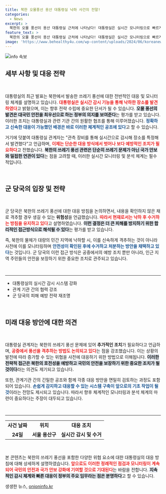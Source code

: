```yaml
---
title: 북한 오물풍선 용산 대통령실 낙하 사건의 전말!
categories:
  - News
excerpt: >
  북한의 오물 풍선이 용산 대통령실 근처에 나타났다! 대통령실은 실시간 모니터링으로 빠르게 대응하며 위험성과 오염성이 없음을 확인했다. 군 당국의 격추 방침 검토가 시급하다. 클릭해서 더 알아보세요!
feature_text: >
  북한의 오물 풍선이 용산 대통령실 근처에 나타났다! 대통령실은 실시간 모니터링으로 빠르게 대응하며 위험성과 오염성이 없음을 확인했다. 군 당국의 격추 방침 검토가 시급하다. 클릭해서 더 알아보세요!
image: 'https://www.behealthy4u.com/wp-content/uploads/2024/06/koreanews.jpg'
---
```


<p><img src="https://www.behealthy4u.com/wp-content/uploads/2024/06/koreanews.jpg" alt="info 속보" /></p>

<h2 data-ke-size="size26">세부 사항 및 대응 전략</h2>

<p data-ke-size="size16">&nbsp;</p>

<p>대통령실의 최근 발표는 북한에서 발송한 쓰레기 풍선에 대한 전반적인 대응 및 모니터링 체계를 설명하고 있습니다. <b><span style="color: #ee2323;">대통령실은 실시간 감시 기능을 통해 낙하한 장소를 발견하였다</span></b>고 밝혔으며, 이는 향후 전략 수립에 중요한 단서가 될 수 있습니다. <b><span style="background-color: #21538527;">오물 풍선의 발견은 대국민 안전을 최우선으로 하는 정부의 의지를 보여준다</span></b>는 평가를 받고 있습니다. 이러한 조치는 대통령실과 관련 기관 간의 원활한 협조를 통해 이루어졌습니다. <b><span style="color: #1a5490;">정확하고 신속한 대응이 가능했던 배경은 바로 이러한 체계적인 공조에 있다</span></b>고 할 수 있습니다.</p>

<p>거기에 덧붙여 대통령실 관계자는 "관측 장비를 통해 실시간으로 감시해 장소를 특정해서 발견했다"고 언급하며, <b><span style="color: #ee2323;">이제는 단순한 대응 방식에서 벗어나 보다 예방적인 조치가 필요하다</span></b>고 전했습니다. <b><span style="background-color: #21538527;">북한의 쓰레기 풍선 관련은 단순히 쓰레기 문제가 아닌 국가 안보와 밀접한 연관이 있다</span></b>는 점을 고려할 때, 이러한 실시간 모니터링 및 분석 체계는 필수적입니다.</p>

<p data-ke-size="size16">&nbsp;</p>

<h2 data-ke-size="size26">군 당국의 입장 및 전략</h2>

<p data-ke-size="size16">&nbsp;</p>

<p>군 당국은 북한의 쓰레기 풍선에 대한 대응 방침을 논의하면서, 내용을 확인하지 않은 채로 격추할 경우 생길 수 있는 <b>위험성</b>을 언급했습니다. <b><span style="color: #ee2323;">따라서 현재로서는 낙하 후 수거하는 방침을 유지하고 있다</span></b>고 설명하였습니다. <b><span style="background-color: #21538527;">이런 결정은 더 큰 피해를 방지하기 위한 합리적인 접근방식으로 해석될 수 있다</span></b>는 평가를 받고 있습니다.</p>

<p>즉, 북한의 물체가 대량의 민간 지역에 낙하할 시, 이를 신속하게 격추하는 것이 아니라 사전에 이를 모니터링하며 <b><span style="color: #1a5490;">안전성이 확인된 후에 수거하고 처분하는 방안을 채택하고 있다</span></b>는 것입니다. 군 당국의 이런 접근 방식은 공중에서의 예방 조치 뿐만 아니라, 인근 지역 주민들의 안전을 보장하기 위한 중요한 조치로 관주되고 있습니다.</p>

<p data-ke-size="size16">&nbsp;</p>

<hr/>

<ul>
    <li>대통령실의 실시간 감시 시스템 강화</li>
    <li>관계 기관 간의 협력 강조</li>
    <li>군 당국의 피해 예방 전략 재조명</li>
</ul>

<p data-ke-size="size16">&nbsp;</p>

<h2 data-ke-size="size26">미래 대응 방안에 대한 의견</h2>

<p data-ke-size="size16">&nbsp;</p>

<p>대통령실 관계자는 북한의 쓰레기 풍선 문제에 있어 <b>추가적인 조치</b>가 필요하다고 언급하며, <b><span style="color: #ee2323;">공중에서 풍선을 격추하는 방법도 논의되고 있다</span></b>는 점을 강조했습니다. 이는 상황의 발전에 따라 증가할 수 있는 위협을 사전에 대응하기 위한 방법으로 이해됩니다. <b><span style="background-color: #21538527;">이러한 전략적 접근은 북한의 호전성을 예방하고 국민의 안전을 보장하기 위한 중요한 조치가 될 것이다</span></b>라는 의견도 제기되고 있습니다.</p>

<p>또한, 관계기관 간의 긴밀한 공조와 함께 각종 대응 방안을 면밀히 검토하는 과정도 포함되어 있습니다. <b><span style="color: #1a5490;">손쉽게 감지하고 대응할 수 있는 시스템 구축이 앞으로의 기초 작업이 될 것</span></b>이라는 전망도 제시되고 있습니다. 따라서 향후 체계적인 모니터링과 분석 체계의 마련이 중요하다는 주장이 대두되고 있습니다.</p>

<p data-ke-size="size16">&nbsp;</p>

<hr/>

<table>
    <tr>
        <td style="text-align: center; height: 17px;"><b>사건 날짜</b></td>
        <td style="text-align: center; height: 17px;"><b>위치</b></td>
        <td style="text-align: center; height: 17px;"><b>대응 조치</b></td>
    </tr>
    <tr>
        <td style="text-align: center; height: 17px;"><b>24일</b></td>
        <td style="text-align: center; height: 17px;"><b>서울 용산구</b></td>
        <td style="text-align: center; height: 17px;"><b>실시간 감시 및 수거</b></td>
    </tr>
</table>

<p data-ke-size="size16">&nbsp;</p>

<p>본 콘텐츠는 북한의 쓰레기 풍선을 포함한 다양한 위협 요소에 대한 대통령실의 대응 방침에 대해 상세하게 설명하였습니다. <b><span style="color: #ee2323;">앞으로도 이러한 정례적인 점검과 모니터링이 계속되어 국민의 안전과 국가 안보 강화에 기여할 것으로 기대된다</span></b>는 바람을 전합니다. <b><span style="background-color: #21538527;">지속적인 감시 체계와 빠른 대응이 정부의 주요 임무라는 점은 분명하다</span></b>고 할 수 있습니다.</p>
생생한 뉴스, <a href="https://onioninfo.kr" rel="dofollow">onioninfo.kr</a>


